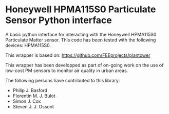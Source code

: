 # Honeywell HPMA115S0 Particulate Sensor Python interface
A basic python interface for interacting with the Honeywell HPMA115S0 Particulate Matter sensor.  This code has been tested with the following devices: HPMA115S0.
 
This wrapper is based on: https://github.com/FEEprojects/plantower

This wrapper has been developped as part of on-going work on the use of low-cost PM sensors to monitor air quality in urban areas.

The following persons have contributed to this library:
 * Philip J. Basford
 * Florentin M. J. Bulot
 * Simon J. Cox
 * Steven J. J. Ossont
